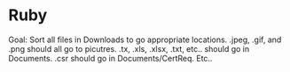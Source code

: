 # Ruby
Goal: Sort all files in Downloads to go appropriate locations.
.jpeg, .gif, and .png should all go to picutres.
.tx, .xls, .xlsx, .txt, etc.. should go in Documents.
.csr should go in Documents/CertReq. Etc..
